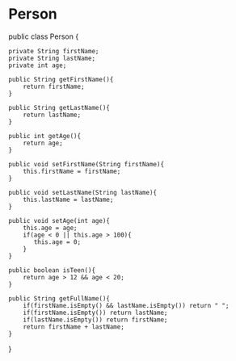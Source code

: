 # Person

public class Person {

    private String firstName;
    private String lastName;
    private int age;

    public String getFirstName(){
        return firstName;
    }

    public String getLastName(){
        return lastName;
    }

    public int getAge(){
        return age;
    }

    public void setFirstName(String firstName){
        this.firstName = firstName;
    }

    public void setLastName(String lastName){
        this.lastName = lastName;
    }

    public void setAge(int age){
        this.age = age;
        if(age < 0 || this.age > 100){
           this.age = 0;
        }
    }

    public boolean isTeen(){
        return age > 12 && age < 20;
    }

    public String getFullName(){
        if(firstName.isEmpty() && lastName.isEmpty()) return " ";
        if(firstName.isEmpty()) return lastName;
        if(lastName.isEmpty()) return firstName;
        return firstName + lastName;
    }
}


